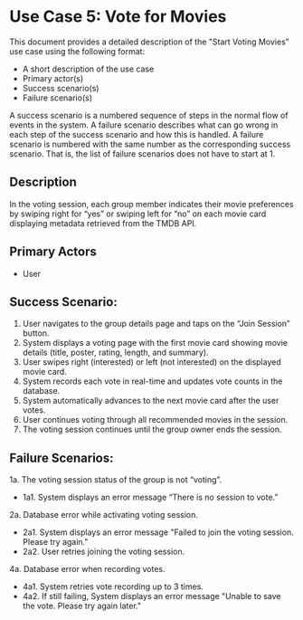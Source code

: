 # Use Case 5: Vote for Movies

This document provides a detailed description of the "Start Voting Movies” use case using the following format:

- A short description of the use case  
- Primary actor(s)  
- Success scenario(s)  
- Failure scenario(s)

A success scenario is a numbered sequence of steps in the normal flow of events in the system. A failure scenario describes what can go wrong in each step of the success scenario and how this is handled. A failure scenario is numbered with the same number as the corresponding success scenario. That is, the list of failure scenarios does not have to start at 1. 

## Description

In the voting session, each group member indicates their movie preferences by swiping right for “yes” or swiping left for “no” on each movie card displaying metadata retrieved from the TMDB API. 

## Primary Actors

- User

## Success Scenario:

1. User navigates to the group details page and taps on the “Join Session” button.   
2. System displays a voting page with the first movie card showing movie details (title, poster, rating, length, and summary).   
3. User swipes right (interested) or left (not interested) on the displayed movie card.  
4. System records each vote in real-time and updates vote counts in the database.  
5. System automatically advances to the next movie card after the user votes.  
6. User continues voting through all recommended movies in the session.  
7. The voting session continues until the group owner ends the session.

## Failure Scenarios:

1a. The voting session status of the group is not “voting”. 

- 1a1. System displays an error message “There is no session to vote.”

2a. Database error while activating voting session. 

- 2a1. System displays an error message "Failed to join the voting session. Please try again."   
- 2a2. User retries joining the voting session.

4a. Database error when recording votes. 

- 4a1. System retries vote recording up to 3 times.   
- 4a2. If still failing, System displays an error message "Unable to save the vote. Please try again later."

